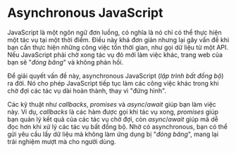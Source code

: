 # Asynchronous JavaScript

JavaScript là một ngôn ngữ đơn luồng, có nghĩa là nó chỉ có thể thực hiện một tác vụ tại một thời điểm. Điều này khá đơn giản nhưng lại gây vấn đề khi bạn cần thực hiện những công việc tốn thời gian, như gọi dữ liệu từ một API. Nếu JavaScript phải chờ xong tác vụ đó mới làm việc khác, trang web của bạn sẽ "_đóng băng_" và không phản hồi.

Để giải quyết vấn đề này, asynchronous JavaScript (*lập trình bất đồng bộ*) ra đời. Nó cho phép JavaScript tiếp tục làm các công việc khác trong khi chờ đợi các tác vụ dài hoàn thành, thay vì "đứng hình".

Các kỹ thuật như _callbacks_, _promises_ và _async_/*await* giúp bạn làm việc này. Ví dụ, *callbacks* là các hàm được gọi khi tác vụ xong, *promises* giúp bạn quản lý kết quả của các tác vụ chờ đợi, còn _async_/*await* giúp mã dễ đọc hơn khi xử lý các tác vụ bất đồng bộ. Nhờ có asynchronous, bạn có thể gửi yêu cầu lấy dữ liệu mà không làm ứng dụng bị "*đóng băng*", mang lại trải nghiệm mượt mà cho người dùng.
